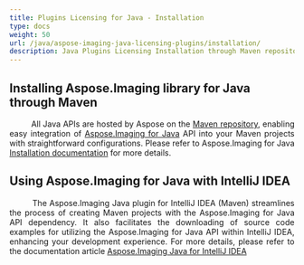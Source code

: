 ```yaml
---
title: Plugins Licensing for Java - Installation
type: docs
weight: 50
url: /java/aspose-imaging-java-licensing-plugins/installation/
description: Java Plugins Licensing Installation through Maven repository. Aspose.Imaging Java for IntelliJ IDEA.
---
```


## **Installing Aspose.Imaging library for Java through Maven**

<p align='justify'>
&nbsp;&nbsp;&nbsp;&nbsp;&nbsp;&nbsp;&nbsp;&nbsp;
All Java APIs are hosted by Aspose on the <a href="https://repository.aspose.com/repo/com/aspose/">Maven repository</a>, enabling easy integration of <a href="https://releases.aspose.com/java/repo/com/aspose/aspose-imaging/">Aspose.Imaging for Java</a> API into your Maven projects with straightforward configurations. Please refer to Aspose.Imaging for Java <a href="/imaging/java/installation/">Installation documentation</a> for more details.
</p>

## **Using Aspose.Imaging for Java with IntelliJ IDEA**

<p align='justify'>
&nbsp;&nbsp;&nbsp;&nbsp;&nbsp;&nbsp;&nbsp;&nbsp;
The Aspose.Imaging Java plugin for IntelliJ IDEA (Maven) streamlines the process of creating Maven projects with the Aspose.Imaging for Java API dependency. It also facilitates the downloading of source code examples for utilizing the Aspose.Imaging for Java API within IntelliJ IDEA, enhancing your development experience. For more details, please refer to the documentation article <a href="/imaging/java/aspose-imaging-java-for-intellij-idea-maven/">Aspose.Imaging Java for IntelliJ IDEA</a>
</p>
